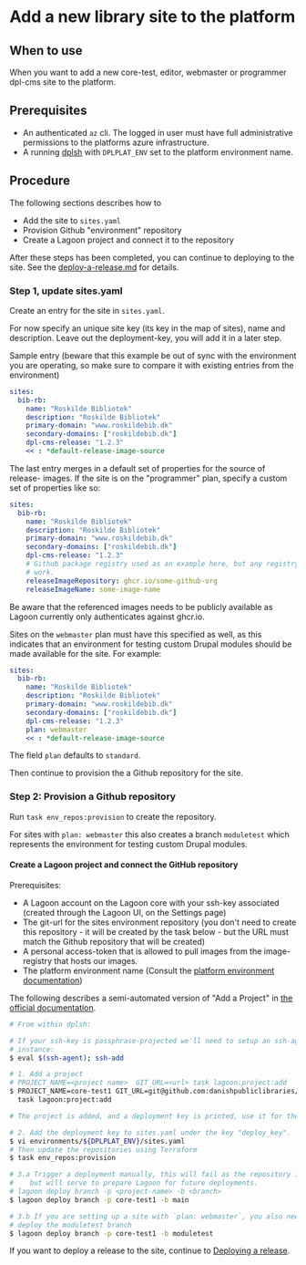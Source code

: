 # Add a new library site to the platform

## When to use

When you want to add a new core-test, editor, webmaster or programmer dpl-cms
site to the platform.

## Prerequisites

* An authenticated `az` cli. The logged in user must have full administrative
  permissions to the platforms azure infrastructure.
* A running [dplsh](using-dplsh.md) with `DPLPLAT_ENV` set to the platform
  environment name.

## Procedure

The following sections describes how to

* Add the site to `sites.yaml`
* Provision Github "environment" repository
* Create a Lagoon project and connect it to the repository

After these steps has been completed, you can continue to deploying to the
site. See the [deploy-a-release.md](deploy-a-release.md) for details.

### Step 1, update sites.yaml

Create an entry for the site in `sites.yaml`.

For now specify an unique site key (its key in the map of sites), name and
description. Leave out the deployment-key, you will add it in a later step.

Sample entry (beware that this example be out of sync with the environment you
are operating, so make sure to compare it with existing entries from the
environment)

```yaml
sites:
  bib-rb:
    name: "Roskilde Bibliotek"
    description: "Roskilde Bibliotek"
    primary-domain: "www.roskildebib.dk"
    secondary-domains: ["roskildebib.dk"]
    dpl-cms-release: "1.2.3"
    << : *default-release-image-source
```

The last entry merges in a default set of properties for the source of release-
images. If the site is on the "programmer" plan, specify a custom set of
properties like so:

```yaml
sites:
  bib-rb:
    name: "Roskilde Bibliotek"
    description: "Roskilde Bibliotek"
    primary-domain: "www.roskildebib.dk"
    secondary-domains: ["roskildebib.dk"]
    dpl-cms-release: "1.2.3"
    # Github package registry used as an example here, but any registry will
    # work.
    releaseImageRepository: ghcr.io/some-github-org
    releaseImageName: some-image-name
```

Be aware that the referenced images needs to be publicly available as Lagoon
currently only authenticates against ghcr.io.

Sites on the `webmaster` plan must have this specified as well, as this
indicates that an environment for testing custom Drupal modules should be
made available for the site. For example:

```yaml
sites:
  bib-rb:
    name: "Roskilde Bibliotek"
    description: "Roskilde Bibliotek"
    primary-domain: "www.roskildebib.dk"
    secondary-domains: ["roskildebib.dk"]
    dpl-cms-release: "1.2.3"
    plan: webmaster
    << : *default-release-image-source
```

The field `plan` defaults to `standard`.

Then continue to provision the a Github repository for the site.

### Step 2: Provision a Github repository

Run `task env_repos:provision` to create the repository.

For sites with `plan: webmaster` this also creates a branch `moduletest` which
represents the environment for testing custom Drupal modules.

#### Create a Lagoon project and connect the GitHub repository

Prerequisites:

* A Lagoon account on the Lagoon core with your ssh-key associated (created through
  the Lagoon UI, on the Settings page)
* The git-url for the sites environment repository (you don't need to create this
  repository - it will be created by the task below - but the URL must match the
  Github repository that will be created)
* A personal access-token that is allowed to pull images from the image-registry
  that hosts our images.
* The platform environment name (Consult the [platform environment documentation](https://github.com/danskernesdigitalebibliotek/dpl-platform/wiki/Platform-Environments))

The following describes a semi-automated version of "Add a Project" in
[the official documentation](https://docs.lagoon.sh/installing-lagoon/add-project/).

```sh
# From within dplsh:

# If your ssh-key is passphrase-projected we'll need to setup an ssh-agent
# instance:
$ eval $(ssh-agent); ssh-add

# 1. Add a project
# PROJECT_NAME=<project name>  GIT_URL=<url> task lagoon:project:add
$ PROJECT_NAME=core-test1 GIT_URL=git@github.com:danishpubliclibraries/env-core-test1.git\
  task lagoon:project:add

# The project is added, and a deployment key is printed, use it for the next step.

# 2. Add the deployment key to sites.yaml under the key "deploy_key".
$ vi environments/${DPLPLAT_ENV}/sites.yaml
# Then update the repositories using Terraform
$ task env_repos:provision

# 3.a Trigger a deployment manually, this will fail as the repository is empty
#    but will serve to prepare Lagoon for future deployments.
# lagoon deploy branch -p <project-name> -b <branch>
$ lagoon deploy branch -p core-test1 -b main

# 3.b If you are setting up a site with `plan: webmaster`, you also need to
# deploy the moduletest branch
$ lagoon deploy branch -p core-test1 -b moduletest
```

If you want to deploy a release to the site, continue to
[Deploying a release](deploy-a-release.md).
